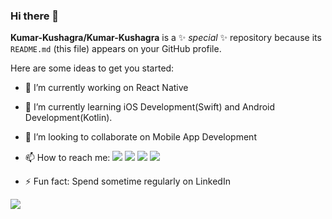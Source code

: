 ### Hi there 👋

**Kumar-Kushagra/Kumar-Kushagra** is a ✨ _special_ ✨ repository because its `README.md` (this file) appears on your GitHub profile.

Here are some ideas to get you started:

- 🔭 I’m currently working on React Native
- 🌱 I’m currently learning iOS Development(Swift) and Android Development(Kotlin). 
- 👯 I’m looking to collaborate on Mobile App Development

- 📫 How to reach me:                    [<img src="https://img.icons8.com/color/48/000000/linkedin.png"/>](https://www.linkedin.com/in/kumar-kushagra/)               [<img src="https://img.icons8.com/color/48/000000/twitter--v1.png"/>](https://twitter.com/KushagraK7)           [<img src="https://img.icons8.com/fluent/48/000000/instagram-new.png"/>](https://www.instagram.com/kushagra_srivastavaa/)  [<img src="https://img.icons8.com/fluent/48/000000/facebook-new.png"/>](https://www.facebook.com/kumarkushagra22)  
- ⚡ Fun fact: Spend sometime regularly on LinkedIn
<img src="https://github-readme-stats-eight-theta.vercel.app/api?username=Kumar-Kushagra&&show_icons=true&title_color=ffffff&icon_color=bb2acf&text_color=daf7dc&bg_color=151515">


